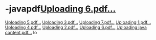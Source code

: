 # -javapdf[Uploading 6.pdf…]()
[Uploading 5.pdf…]()
[Uploading 3.pdf…]()
[Uploading 7.pdf…]()
[Uploading 1.pdf…]()
[Uploading 4.pdf…]()
[Uploading 2.pdf…]()
[Uploading 6.pdf…]()
[Uploading java content.pdf…]()
lo
